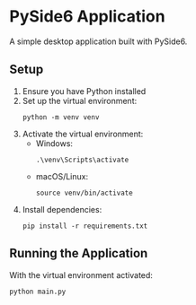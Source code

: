 # PySide6 Application

A simple desktop application built with PySide6.

## Setup

1. Ensure you have Python installed
2. Set up the virtual environment:
   ```
   python -m venv venv
   ```
3. Activate the virtual environment:
   - Windows:
     ```
     .\venv\Scripts\activate
     ```
   - macOS/Linux:
     ```
     source venv/bin/activate
     ```
4. Install dependencies:
   ```
   pip install -r requirements.txt
   ```

## Running the Application

With the virtual environment activated:
```
python main.py
``` 